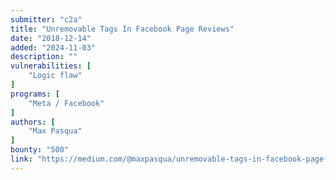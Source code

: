 ```yaml
---
submitter: "c2a"
title: "Unremovable Tags In Facebook Page Reviews"
date: "2018-12-14"
added: "2024-11-03"
description: ""
vulnerabilities: [
    "Logic flaw"
]
programs: [
    "Meta / Facebook"
]
authors: [
    "Max Pasqua"
]
bounty: "500"
link: "https://medium.com/@maxpasqua/unremovable-tags-in-facebook-page-reviews-656e095e69aa"
---
```




